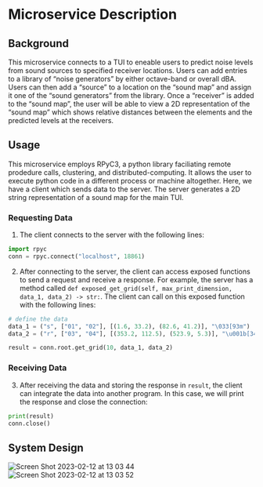 # Microservice Description

## Background

This microservice connects to a TUI to eneable users to predict noise levels from sound sources to specified receiver locations. Users can add entries to a library of “noise generators” by either octave-band or overall dBA. Users can then add a “source” to a location on the “sound map” and assign it one of the “sound generators” from the library. Once a “receiver” is added to the “sound map”, the user will be able to view a 2D representation of the “sound map” which shows relative distances between the elements and the predicted levels at the receivers. 

## Usage

This microservice employs RPyC3, a python library faciliating remote prodedure calls, clustering, and distributed-computing. It allows the user to execute python code in a different process or machine altogether. Here, we have a client which sends data to the server. The server generates a 2D string representation of a sound map for the main TUI.

### Requesting Data

1. The client connects to the server with the following lines:

```python
import rpyc
conn = rpyc.connect("localhost", 18861) 
```

2. After connecting to the server, the client can access exposed functions to send a request and receive a response. For example, the server has a method called `def exposed_get_grid(self, max_print_dimension, data_1, data_2) -> str:`. The client can call on this exposed function with the following lines:

```python
# define the data
data_1 = ("s", ["01", "02"], [(1.6, 33.2), (82.6, 41.2)], "\033[93m")
data_2 = ("r", ["03", "04"], [(353.2, 112.5), (523.9, 5.3)], "\u001b[34m")

result = conn.root.get_grid(10, data_1, data_2)
```

### Receiving Data

3. After receiving the data and storing the response in `result`, the client can integrate the data into another program. In this case, we will print the response and close the connection:

```python
print(result)
conn.close()
```

## System Design

![Screen Shot 2023-02-12 at 13 03 44](https://user-images.githubusercontent.com/77357320/218336987-254fa656-08b0-453b-a58c-4efaa0c6917d.png)
![Screen Shot 2023-02-12 at 13 03 52](https://user-images.githubusercontent.com/77357320/218336997-bb27374d-5c16-4373-842d-56a2f2afe6e8.png)
